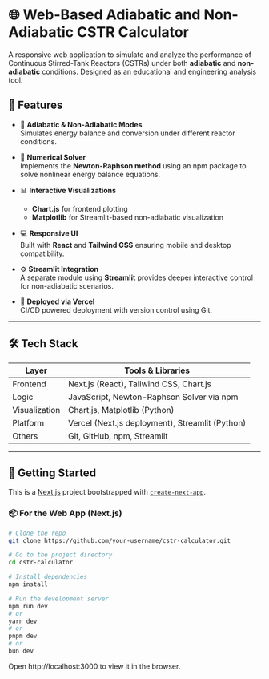 # 🌐 Web-Based Adiabatic and Non-Adiabatic CSTR Calculator

A responsive web application to simulate and analyze the performance of Continuous Stirred-Tank Reactors (CSTRs) under both **adiabatic** and **non-adiabatic** conditions. Designed as an educational and engineering analysis tool.

## 📌 Features

- 🔁 **Adiabatic & Non-Adiabatic Modes**  
  Simulates energy balance and conversion under different reactor conditions.

- 🧮 **Numerical Solver**  
  Implements the **Newton-Raphson method** using an npm package to solve nonlinear energy balance equations.

- 📊 **Interactive Visualizations**  
  - **Chart.js** for frontend plotting  
  - **Matplotlib** for Streamlit-based non-adiabatic visualization

- 💻 **Responsive UI**  
  Built with **React** and **Tailwind CSS** ensuring mobile and desktop compatibility.

- ⚙️ **Streamlit Integration**  
  A separate module using **Streamlit** provides deeper interactive control for non-adiabatic scenarios.

- 🚀 **Deployed via Vercel**  
  CI/CD powered deployment with version control using Git.

---

## 🛠️ Tech Stack

| Layer         | Tools & Libraries                               |
|---------------|--------------------------------------------------|
| Frontend      | Next.js (React), Tailwind CSS, Chart.js          |
| Logic         | JavaScript, Newton-Raphson Solver via npm        |
| Visualization | Chart.js, Matplotlib (Python)                    |
| Platform      | Vercel (Next.js deployment), Streamlit (Python)  |
| Others        | Git, GitHub, npm, Streamlit                      |

---

## 🚀 Getting Started

This is a [Next.js](https://nextjs.org) project bootstrapped with [`create-next-app`](https://github.com/vercel/next.js/tree/canary/packages/create-next-app).

### 📦 For the Web App (Next.js)

```bash
# Clone the repo
git clone https://github.com/your-username/cstr-calculator.git

# Go to the project directory
cd cstr-calculator

# Install dependencies
npm install

# Run the development server
npm run dev
# or
yarn dev
# or
pnpm dev
# or
bun dev
```
Open http://localhost:3000 to view it in the browser.
